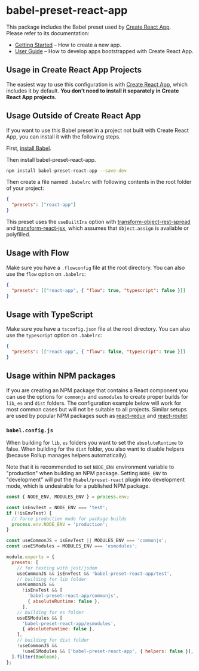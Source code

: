 # babel-preset-react-app

This package includes the Babel preset used by [Create React App](https://github.com/facebook/create-react-app).<br>
Please refer to its documentation:

- [Getting Started](https://facebook.github.io/create-react-app/docs/getting-started) – How to create a new app.
- [User Guide](https://facebook.github.io/create-react-app/) – How to develop apps bootstrapped with Create React App.

## Usage in Create React App Projects

The easiest way to use this configuration is with [Create React App](https://github.com/facebook/create-react-app), which includes it by default. **You don’t need to install it separately in Create React App projects.**

## Usage Outside of Create React App

If you want to use this Babel preset in a project not built with Create React App, you can install it with the following steps.

First, [install Babel](https://babeljs.io/docs/setup/).

Then install babel-preset-react-app.

```sh
npm install babel-preset-react-app --save-dev
```

Then create a file named `.babelrc` with following contents in the root folder of your project:

```json
{
  "presets": ["react-app"]
}
```

This preset uses the `useBuiltIns` option with [transform-object-rest-spread](http://babeljs.io/docs/plugins/transform-object-rest-spread/) and [transform-react-jsx](http://babeljs.io/docs/plugins/transform-react-jsx/), which assumes that `Object.assign` is available or polyfilled.

## Usage with Flow

Make sure you have a `.flowconfig` file at the root directory. You can also use the `flow` option on `.babelrc`:

```json
{
  "presets": [["react-app", { "flow": true, "typescript": false }]]
}
```

## Usage with TypeScript

Make sure you have a `tsconfig.json` file at the root directory. You can also use the `typescript` option on `.babelrc`:

```json
{
  "presets": [["react-app", { "flow": false, "typescript": true }]]
}
```

## Usage within NPM packages

If you are creating an NPM package that contains a React component you can use the options for `commonjs` and `esmodules` to create proper builds for `lib`, `es` and `dist` folders. The configuration example below will work for most common cases but will not be suitable to all projects. Similar setups are used by popular NPM packages such as [react-redux](https://github.com/reduxjs/react-redux) and [react-router](https://github.com/ReactTraining/react-router/tree/master/packages/react-router).

### `babel.config.js`

When building for `lib`, `es` folders you want to set the `absoluteRuntime` to false. When building for the `dist` folder, you also want to disable helpers (because Rollup manages helpers automatically).

Note that it is recommended to set `NODE_ENV` environment variable to "production" when building an NPM package. Setting `NODE_ENV` to "development" will put the `@babel/preset-react` plugin into development mode, which is undesirable for a published NPM package.

```js
const { NODE_ENV, MODULES_ENV } = process.env;

const isEnvTest = NODE_ENV === 'test';
if (!isEnvTest) {
  // force production mode for package builds
  process.env.NODE_ENV = 'production';
}

const useCommonJS = isEnvTest || MODULES_ENV === 'commonjs';
const useESModules = MODULES_ENV === 'esmodules';

module.exports = {
  presets: [
    // for testing with jest/jsdom
    useCommonJS && isEnvTest && 'babel-preset-react-app/test',
    // building for lib folder
    useCommonJS &&
      !isEnvTest && [
        'babel-preset-react-app/commonjs',
        { absoluteRuntime: false },
      ],
    // building for es folder
    useESModules && [
      'babel-preset-react-app/esmodules',
      { absoluteRuntime: false },
    ],
    // building for dist folder
    !useCommonJS &&
      !useESModules && ['babel-preset-react-app', { helpers: false }],
  ].filter(Boolean),
};
```
